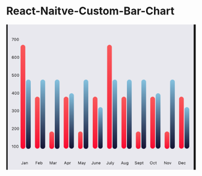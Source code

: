 # React-Naitve-Custom-Bar-Chart
![Demo](https://github.com/Waleed-Nasir/React-Naitve-Custom-Bar-Chart/blob/master/image.png)
